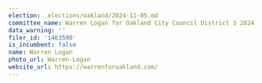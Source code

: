 ```yaml
---
election: _elections/oakland/2024-11-05.md
committee_name: Warren Logan for Oakland City Council District 3 2024
data_warning: ''
filer_id: '1463590'
is_incumbent: false
name: Warren Logan
photo_url: Warren-Logan
website_url: https://warrenforoakland.com/
---
```

